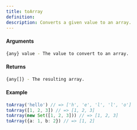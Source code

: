 ```yaml
---
title: toArray
definition: 
description: Converts a given value to an array.
---
```



#### Arguments


```bash
{any} value - The value to convert to an array.
```


#### Returns


```bash
{any[]} - The resulting array.
```


#### Example


```ts
toArray('hello') // => ['h', 'e', 'l', 'l', 'o']toArray([1, 2, 3]) // => [1, 2, 3]toArray(new Set([1, 2, 3])) // => [1, 2, 3]toArray({a: 1, b: 2}) // => [1, 2]
```